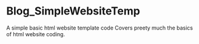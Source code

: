 # Blog_SimpleWebsiteTemp
A simple basic html website template code
Covers preety much the basics of html website coding.
